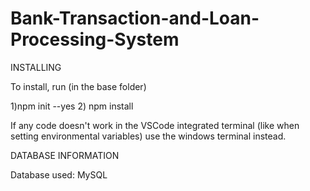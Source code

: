 # Bank-Transaction-and-Loan-Processing-System
INSTALLING

To install, run (in the base folder)

1)npm init --yes
2) npm install

If any code doesn't work in the VSCode integrated terminal (like when setting environmental variables) use the windows terminal instead.

DATABASE INFORMATION

Database used: MySQL
